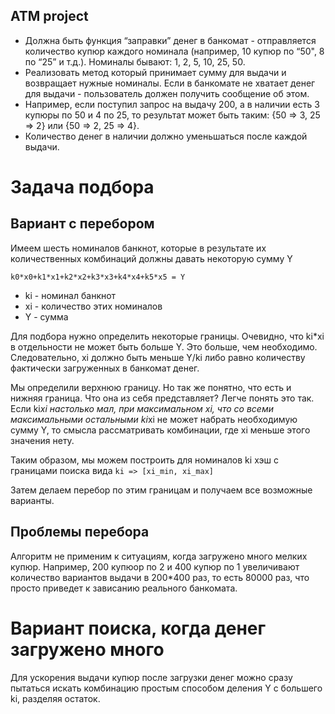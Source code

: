 ATM project
----------------

- Должна быть функция “заправки” денег в банкомат - отправляется количество купюр каждого номинала (например, 10 купюр по “50", 8 по “25” и т.д.). Номиналы бывают: 1, 2, 5, 10, 25, 50.
- Реализовать метод который принимает сумму для выдачи и возвращает нужные номиналы. Если в банкомате не хватает денег для выдачи - пользователь должен получить сообщение об этом.
- Например, если поступил запрос на выдачу 200, а в наличии есть 3 купюры по 50 и 4 по 25, то результат может быть таким: {50 => 3, 25 => 2} или {50 => 2, 25 => 4}.
- Количество денег в наличии должно уменьшаться после каждой выдачи.


# Задача подбора

## Вариант с перебором

Имеем шесть номиналов банкнот, которые в результате их количественных комбинаций
должны давать некоторую сумму Y

```
k0*x0+k1*x1+k2*x2+k3*x3+k4*x4+k5*x5 = Y
```

- ki - номинал банкнот
- xi - количество этих номиналов
- Y - сумма


Для подбора нужно определить некоторые границы. Очевидно, что
ki*xi в отдельности не может быть больше Y. Это больше, чем необходимо.
Следовательно, xi должно быть меньше Y/ki либо равно количеству фактически
загруженных в банкомат денег.

Мы определили верхнюю границу. Но так же понятно, что есть и нижняя
граница. Что она из себя представляет?
Легче понять это так. Если ki*xi настолько мал, при максимальном xi, что
со всеми максимальными остальными ki*xi не может набрать необходимую сумму Y,
то смысла рассматривать комбинации, где xi меньше этого значения нету.

Таким образом, мы можем построить для номиналов ki хэш с границами поиска вида
`ki => [xi_min, xi_max]`

Затем делаем перебор по этим границам и получаем все возможные варианты.

## Проблемы перебора

Алгоритм не применим к ситуациям, когда загружено много мелких купюр.
Например, 200 купюор по 2 и 400 купюр по 1 увеличивают количество
вариантов выдачи в 200*400 раз, то есть 80000 раз, что просто
приведет к зависанию реального банкомата.


# Вариант поиска, когда денег загружено много

Для ускорения выдачи купюр после загрузки денег можно сразу пытаться
искать комбинацию простым способом деления Y с большего ki, разделяя 
остаток. 
